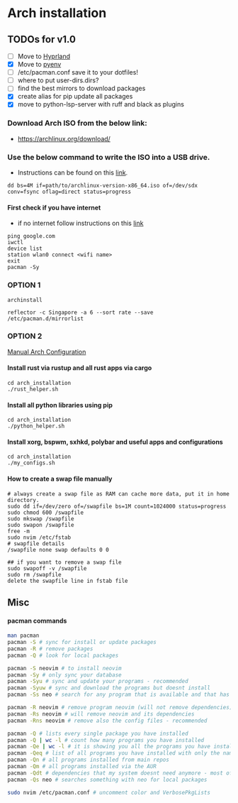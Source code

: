 # Arch installation

## TODOs for v1.0

- [ ] Move to [Hyprland](https://github.com/hyprwm/Hyprland)
- [x] Move to [pyenv](https://github.com/pyenv/pyenv)
- [ ] /etc/pacman.conf save it to your dotfiles!
- [ ] where to put user-dirs.dirs?
- [ ] find the best mirrors to download packages
- [x] create alias for pip update all packages
- [x] move to python-lsp-server with ruff and black as plugins

### Download Arch ISO from the below link:

- https://archlinux.org/download/

### Use the below command to write the ISO into a USB drive.

- Instructions can be found on this [link](https://wiki.archlinux.org/title/USB_flash_installation_medium).
```
dd bs=4M if=path/to/archlinux-version-x86_64.iso of=/dev/sdx conv=fsync oflag=direct status=progress
````

#### First check if you have internet

- if no internet follow instructions on this [link](https://wiki.archlinux.org/index.php/Iwd#iwctl)
```
ping google.com
iwctl
device list
station wlan0 connect <wifi name>
exit
pacman -Sy
```

### OPTION 1

```
archinstall
```

```
reflector -c Singapore -a 6 --sort rate --save /etc/pacman.d/mirrorlist
```


### OPTION 2

[Manual Arch Configuration](https://github.com/jokyv/arch_installation/wiki/manual-arch-configuration.md)

#### Install rust via rustup and all rust apps via cargo
```
cd arch_installation
./rust_helper.sh
```

#### Install all python libraries using pip
```
cd arch_installation
./python_helper.sh

```
#### Install xorg, bspwm, sxhkd, polybar and useful apps and configurations
```
cd arch_installation
./my_configs.sh
```

#### How to create a swap file manually
```
# always create a swap file as RAM can cache more data, put it in home directory.
sudo dd if=/dev/zero of=/swapfile bs=1M count=1024000 status=progress
sudo chmod 600 /swapfile
sudo mkswap /swapfile
sudo swapon /swapfile
free -m
sudo nvim /etc/fstab
# swapfile details
/swapfile none swap defaults 0 0

## if you want to remove a swap file
sudo swapoff -v /swapfile
sudo rm /swapfile
delete the swapfile line in fstab file
```

## Misc
#### pacman commands
```bash
man pacman
pacman -S # sync for install or update packages
pacman -R # remove packages
pacman -Q # look for local packages

pacman -S neovim # to install neovim
pacman -Sy # only sync your database
pacman -Syu # sync and update your programs - recommended
pacman -Syuw # sync and download the programs but doesnt install
pacman -Ss neo # search for any program that is available and that has 'neo' 

pacman -R neovim # remove program neovim (will not remove dependencies)
pacman -Rs neovim # will remove neovim and its dependencies
pacman -Rns neovim # remove also the config files - recommended

pacman -Q # lists every single package you have installed
pacman -Q | wc -l # count how many programs you have installed
pacman -Qe | wc -l # it is showing you all the programs you have installed
pacman -Qeq # list of all programs you have installed with only the names - recommended
pacman -Qn # all programs installed from main repos
pacman -Qm # all programs installed via the AUR
pacman -Qdt # dependencies that my system doesnt need anymore - most of time :)
pacman -Qs neo # searches something with neo for local packages

sudo nvim /etc/pacman.conf # uncomment color and VerbosePkgLists
```
